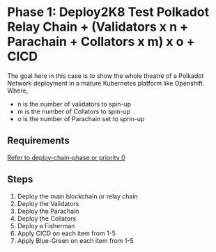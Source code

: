 # Phase 1: Deploy2K8 Test Polkadot Relay Chain + (Validators x n + Parachain + Collators x m) x o + CICD

The goal here in this case is to show the whole theatre of a Polkadot Network deployment in a mature Kubernetes platform like Openshift. Where,
  * n is the number of validators to spin-up
  * m is the number of Collators to spin-up
  * o is the number of Parachain set to sprin-up

## Requirements
[Refer to deploy-chain-phase or priority 0](../deploy-chain-0/README.md)

## Steps

  1. Deploy the main blockchain or relay chain
  2. Deploy the Validators
  3. Deploy the Parachain
  4. Deploy the Collators
  5. Deploy a Fisherman
  6. Apply CICD on each item from 1-5
  7. Apply Blue-Green on each item from 1-5